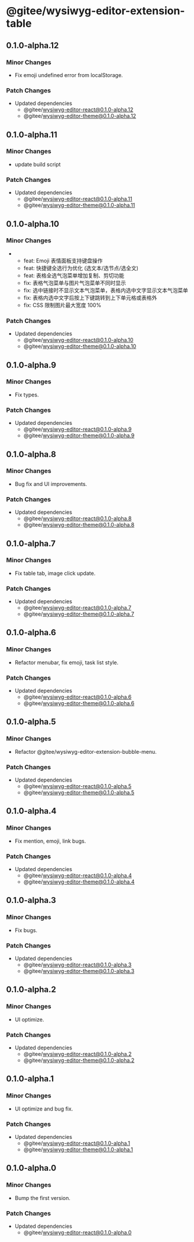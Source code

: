 # @gitee/wysiwyg-editor-extension-table

## 0.1.0-alpha.12

### Minor Changes

- Fix emoji undefined error from localStorage.

### Patch Changes

- Updated dependencies
  - @gitee/wysiwyg-editor-react@0.1.0-alpha.12
  - @gitee/wysiwyg-editor-theme@0.1.0-alpha.12

## 0.1.0-alpha.11

### Minor Changes

- update build script

### Patch Changes

- Updated dependencies
  - @gitee/wysiwyg-editor-react@0.1.0-alpha.11
  - @gitee/wysiwyg-editor-theme@0.1.0-alpha.11

## 0.1.0-alpha.10

### Minor Changes

- - feat: Emoji 表情面板支持键盘操作
  - feat: 快捷键全选行为优化 (选文本/选节点/选全文)
  - feat: 表格全选气泡菜单增加复制、剪切功能
  - fix: 表格气泡菜单与图片气泡菜单不同时显示
  - fix: 选中链接时不显示文本气泡菜单，表格内选中文字显示文本气泡菜单
  - fix: 表格内选中文字后按上下键跳转到上下单元格或表格外
  - fix: CSS 限制图片最大宽度 100%

### Patch Changes

- Updated dependencies
  - @gitee/wysiwyg-editor-react@0.1.0-alpha.10
  - @gitee/wysiwyg-editor-theme@0.1.0-alpha.10

## 0.1.0-alpha.9

### Minor Changes

- Fix types.

### Patch Changes

- Updated dependencies
  - @gitee/wysiwyg-editor-react@0.1.0-alpha.9
  - @gitee/wysiwyg-editor-theme@0.1.0-alpha.9

## 0.1.0-alpha.8

### Minor Changes

- Bug fix and UI improvements.

### Patch Changes

- Updated dependencies
  - @gitee/wysiwyg-editor-react@0.1.0-alpha.8
  - @gitee/wysiwyg-editor-theme@0.1.0-alpha.8

## 0.1.0-alpha.7

### Minor Changes

- Fix table tab, image click update.

### Patch Changes

- Updated dependencies
  - @gitee/wysiwyg-editor-react@0.1.0-alpha.7
  - @gitee/wysiwyg-editor-theme@0.1.0-alpha.7

## 0.1.0-alpha.6

### Minor Changes

- Refactor menubar, fix emoji, task list style.

### Patch Changes

- Updated dependencies
  - @gitee/wysiwyg-editor-react@0.1.0-alpha.6
  - @gitee/wysiwyg-editor-theme@0.1.0-alpha.6

## 0.1.0-alpha.5

### Minor Changes

- Refactor @gitee/wysiwyg-editor-extension-bubble-menu.

### Patch Changes

- Updated dependencies
  - @gitee/wysiwyg-editor-react@0.1.0-alpha.5
  - @gitee/wysiwyg-editor-theme@0.1.0-alpha.5

## 0.1.0-alpha.4

### Minor Changes

- Fix mention, emoji, link bugs.

### Patch Changes

- Updated dependencies
  - @gitee/wysiwyg-editor-react@0.1.0-alpha.4
  - @gitee/wysiwyg-editor-theme@0.1.0-alpha.4

## 0.1.0-alpha.3

### Minor Changes

- Fix bugs.

### Patch Changes

- Updated dependencies
  - @gitee/wysiwyg-editor-react@0.1.0-alpha.3
  - @gitee/wysiwyg-editor-theme@0.1.0-alpha.3

## 0.1.0-alpha.2

### Minor Changes

- UI optimize.

### Patch Changes

- Updated dependencies
  - @gitee/wysiwyg-editor-react@0.1.0-alpha.2
  - @gitee/wysiwyg-editor-theme@0.1.0-alpha.2

## 0.1.0-alpha.1

### Minor Changes

- UI optimize and bug fix.

### Patch Changes

- Updated dependencies
  - @gitee/wysiwyg-editor-react@0.1.0-alpha.1
  - @gitee/wysiwyg-editor-theme@0.1.0-alpha.1

## 0.1.0-alpha.0

### Minor Changes

- Bump the first version.

### Patch Changes

- Updated dependencies
  - @gitee/wysiwyg-editor-react@0.1.0-alpha.0
